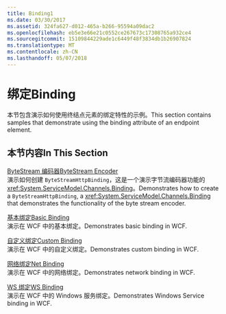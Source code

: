 ```yaml
---
title: Binding1
ms.date: 03/30/2017
ms.assetid: 324fa627-d012-465a-b266-95594a09dac2
ms.openlocfilehash: eb5e3e66e21c0552ce267673c17308765a932ce4
ms.sourcegitcommit: 15109844229ade1c6449f48f3834db1b26907824
ms.translationtype: MT
ms.contentlocale: zh-CN
ms.lasthandoff: 05/07/2018
---
```

# <a name="binding"></a><span data-ttu-id="91f7d-102">绑定</span><span class="sxs-lookup"><span data-stu-id="91f7d-102">Binding</span></span>
<span data-ttu-id="91f7d-103">本节包含演示如何使用终结点元素的绑定特性的示例。</span><span class="sxs-lookup"><span data-stu-id="91f7d-103">This section contains samples that demonstrate using the binding attribute of an endpoint element.</span></span>  
  
## <a name="in-this-section"></a><span data-ttu-id="91f7d-104">本节内容</span><span class="sxs-lookup"><span data-stu-id="91f7d-104">In This Section</span></span>  
 [<span data-ttu-id="91f7d-105">ByteStream 编码器</span><span class="sxs-lookup"><span data-stu-id="91f7d-105">ByteStream Encoder</span></span>](../../../../docs/framework/wcf/samples/bytestream-encoder.md)  
 <span data-ttu-id="91f7d-106">演示如何创建 `ByteStreamHttpBinding`，这是一个演示字节流编码器功能的 <xref:System.ServiceModel.Channels.Binding>。</span><span class="sxs-lookup"><span data-stu-id="91f7d-106">Demonstrates how to create a `ByteStreamHttpBinding`, a <xref:System.ServiceModel.Channels.Binding> that demonstrates the functionality of the byte stream encoder.</span></span>  
  
 [<span data-ttu-id="91f7d-107">基本绑定</span><span class="sxs-lookup"><span data-stu-id="91f7d-107">Basic Binding</span></span>](../../../../docs/framework/wcf/samples/basic-binding.md)  
 <span data-ttu-id="91f7d-108">演示在 WCF 中的基本绑定。</span><span class="sxs-lookup"><span data-stu-id="91f7d-108">Demonstrates basic binding in WCF.</span></span>  
  
 [<span data-ttu-id="91f7d-109">自定义绑定</span><span class="sxs-lookup"><span data-stu-id="91f7d-109">Custom Binding</span></span>](../../../../docs/framework/wcf/samples/custom-binding.md)  
 <span data-ttu-id="91f7d-110">演示在 WCF 中的自定义绑定。</span><span class="sxs-lookup"><span data-stu-id="91f7d-110">Demonstrates custom binding in WCF.</span></span>  
  
 [<span data-ttu-id="91f7d-111">网络绑定</span><span class="sxs-lookup"><span data-stu-id="91f7d-111">Net Binding</span></span>](../../../../docs/framework/wcf/samples/net-binding.md)  
 <span data-ttu-id="91f7d-112">演示在 WCF 中的网络绑定。</span><span class="sxs-lookup"><span data-stu-id="91f7d-112">Demonstrates network binding in WCF.</span></span>  
  
 [<span data-ttu-id="91f7d-113">WS 绑定</span><span class="sxs-lookup"><span data-stu-id="91f7d-113">WS Binding</span></span>](../../../../docs/framework/wcf/samples/ws-binding.md)  
 <span data-ttu-id="91f7d-114">演示在 WCF 中的 Windows 服务绑定。</span><span class="sxs-lookup"><span data-stu-id="91f7d-114">Demonstrates Windows Service binding in WCF.</span></span>
